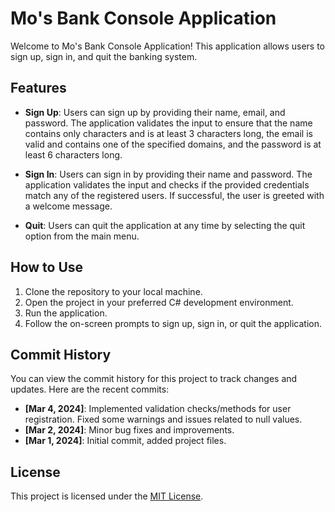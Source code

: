# Mo's Bank Console Application

Welcome to Mo's Bank Console Application! This application allows users to sign up, sign in, and quit the banking system.

## Features

- **Sign Up**: Users can sign up by providing their name, email, and password. The application validates the input to ensure that the name contains only characters and is at least 3 characters long, the email is valid and contains one of the specified domains, and the password is at least 6 characters long.

- **Sign In**: Users can sign in by providing their name and password. The application validates the input and checks if the provided credentials match any of the registered users. If successful, the user is greeted with a welcome message.

- **Quit**: Users can quit the application at any time by selecting the quit option from the main menu.

## How to Use

1. Clone the repository to your local machine.
2. Open the project in your preferred C# development environment.
3. Run the application.
4. Follow the on-screen prompts to sign up, sign in, or quit the application.

## Commit History

You can view the commit history for this project to track changes and updates. Here are the recent commits:

- **[Mar 4, 2024]**: Implemented validation checks/methods for user registration. Fixed some warnings and issues related to null values.
- **[Mar 2, 2024]**: Minor bug fixes and improvements.
- **[Mar 1, 2024]**: Initial commit, added project files.

## License

This project is licensed under the [MIT License](LICENSE).
